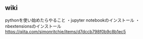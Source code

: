 ## wiki

pythonを使い始めたらやること
・jupyter notebookのインストール
・nbextensionsのインストール
  https://qiita.com/simonritchie/items/d7dccb798f0b9c8b1ec5
